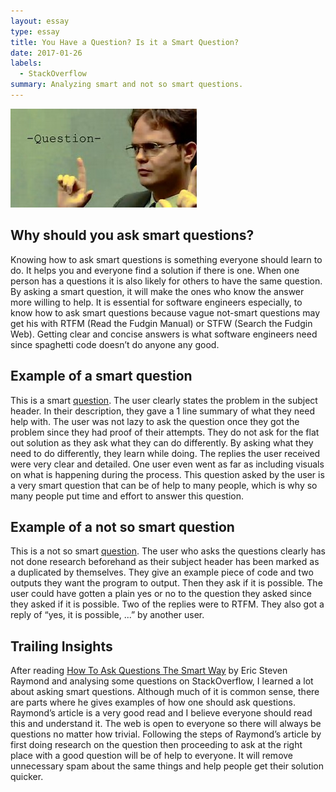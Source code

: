 ```yaml
---
layout: essay
type: essay
title: You Have a Question? Is it a Smart Question?
date: 2017-01-26
labels:
  - StackOverflow
summary: Analyzing smart and not so smart questions.
---
```

<img class="ui medium left rounded floated image" src="../images/smart-question.jpg">

## Why should you ask smart questions?

Knowing how to ask smart questions is something everyone should learn to do. It helps you and everyone find a solution if there is one. When one person has a questions it is also likely for others to have the same question. By asking a smart question, it will make the ones who know the answer more willing to help. It is essential for software engineers especially, to know how to ask smart questions because vague not-smart questions may get his with RTFM (Read the Fudgin Manual) or STFW (Search the Fudgin Web). Getting clear and concise answers is what software engineers need since spaghetti code doesn’t do anyone any good.

## Example of a smart question
This is a smart [question](http://stackoverflow.com/questions/2003505/how-to-delete-a-git-branch-both-locally-and-remotely). The user clearly states the problem in the subject header. In their description, they gave a 1 line summary of what they need help with. The user was not lazy to ask the question once they got the problem since they had proof of their attempts. They do not ask for the flat out solution as they ask what they can do differently. By asking what they need to do differently, they learn while doing. The replies the user received were very clear and detailed. One user even went as far as including visuals on what is happening during the process. This question asked by the user is a very smart question that can be of help to many people, which is why so many people put time and effort to answer this question.

## Example of a not so smart question
This is a not so smart [question](http://stackoverflow.com/questions/12395894/how-to-read-txt-file-line-by-line).
The user who asks the questions clearly has not done research beforehand as their subject header has been marked as a duplicated by themselves. They give an example piece of code and two outputs they want the program to output. Then they ask if it is possible. The user could have gotten a plain yes or no to the question they asked since they asked if it is possible. Two of the replies were to RTFM. They also got a reply of “yes, it is possible, ...” by another user.

## Trailing Insights
After reading [How To Ask Questions The Smart Way](http://www.catb.org/esr/faqs/smart-questions.html) by Eric Steven Raymond and analysing some questions on StackOverflow, I learned a lot about asking smart questions. Although much of it is common sense, there are parts where he gives examples of how one should ask questions. Raymond’s article is a very good read and I believe everyone should read this and understand it. The web is open to everyone so there will always be questions no matter how trivial. Following the steps of Raymond’s article by first doing research on the question then proceeding to ask at the right place with a good question will be of help to everyone. It will remove unnecessary spam about the same things and help people get their solution quicker.
